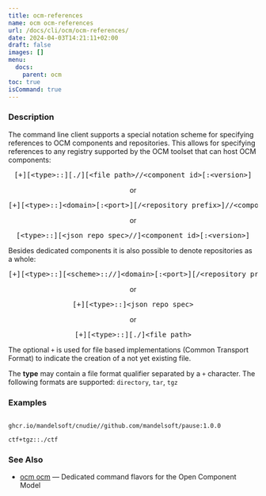 ```yaml
---
title: ocm-references
name: ocm ocm-references
url: /docs/cli/ocm/ocm-references/
date: 2024-04-03T14:21:11+02:00
draft: false
images: []
menu:
  docs:
    parent: ocm
toc: true
isCommand: true
---
```

### Description


The command line client supports a special notation scheme for specifying
references to OCM components and repositories. This allows for specifying
references to any registry supported by the OCM toolset that can host OCM
components:

<center>
    <pre>[+][&lt;type>::][./][&lt;file path>//&lt;component id>[:&lt;version>]</pre>
        or
    <pre>[+][&lt;type>::]&lt;domain>[:&lt;port>][/&lt;repository prefix>]//&lt;component id>[:&lt;version]</pre>
        or
    <pre>[&lt;type>::][&lt;json repo spec>//]&lt;component id>[:&lt;version>]</pre>

</center>

Besides dedicated components it is also possible to denote repositories
as a whole:

<center>
    <pre>[+][&lt;type>::][&lt;scheme>:://]&lt;domain>[:&lt;port>][/&lt;repository prefix>]</pre>
        or
    <pre>[+][&lt;type>::]&lt;json repo spec></pre>
        or
    <pre>[+][&lt;type>::][./]&lt;file path></pre>
</center>

The optional <code>+</code> is used for file based implementations
(Common Transport Format) to indicate the creation of a not yet existing
file.

The **type** may contain a file format qualifier separated by a <code>+</code>
character. The following formats are supported: <code>directory</code>, <code>tar</code>, <code>tgz</code>

### Examples

```

ghcr.io/mandelsoft/cnudie//github.com/mandelsoft/pause:1.0.0

ctf+tgz::./ctf

```

### See Also

* [ocm ocm](/docs/cli/cli)	 &mdash; Dedicated command flavors for the Open Component Model

